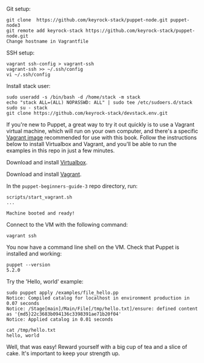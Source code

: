 
Git setup:

    git clone  https://github.com/keyrock-stack/puppet-node.git puppet-node3
    git remote add keyrock-stack https://github.com/keyrock-stack/puppet-node.git
    Change hostname in Vagrantfile

SSH setup:

    vagrant ssh-config > vagrant-ssh
    vagrant-ssh >> ~/.ssh/config
    vi ~/.ssh/config

Install stack user:

    sudo useradd -s /bin/bash -d /home/stack -m stack
    echo "stack ALL=(ALL) NOPASSWD: ALL" | sudo tee /etc/sudoers.d/stack
    sudo su - stack
    git clone https://github.com/keyrock-stack/devstack.env.git


If you're new to Puppet, a great way to try it out quickly is to use a Vagrant virtual machine, which will run on your own computer, and there's a specific [Vagrant image](https://app.vagrantup.com/ubuntu/boxes/xenial64) recommended for use with this book. Follow the instructions below to install Virtualbox and Vagrant, and you'll be able to run the examples in this repo in just a few minutes.

Download and install [Virtualbox](https://www.virtualbox.org/).

Download and install [Vagrant](https://www.vagrantup.com/downloads.html).

In the `puppet-beginners-guide-3` repo directory, run:

    scripts/start_vagrant.sh
    ...

    Machine booted and ready!

Connect to the VM with the following command:

    vagrant ssh

You now have a command line shell on the VM. Check that Puppet is installed and working:

    puppet --version
    5.2.0

Try the 'Hello, world' example:

    sudo puppet apply /examples/file_hello.pp
    Notice: Compiled catalog for localhost in environment production in 0.07 seconds
    Notice: /Stage[main]/Main/File[/tmp/hello.txt]/ensure: defined content as '{md5}22c3683b094136c3398391ae71b20f04'
    Notice: Applied catalog in 0.01 seconds

    cat /tmp/hello.txt
    hello, world

Well, that was easy! Reward yourself with a big cup of tea and a slice of cake. It's important to keep your strength up.
